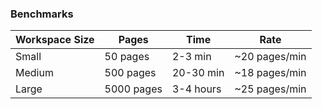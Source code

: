 ### Benchmarks

| Workspace Size | Pages | Time | Rate |
|----------------|-------|------|------|
| Small | 50 pages | 2-3 min | ~20 pages/min |
| Medium | 500 pages | 20-30 min | ~18 pages/min |
| Large | 5000 pages | 3-4 hours | ~25 pages/min |
